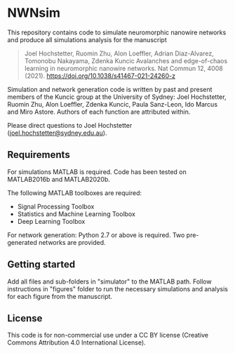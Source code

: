 # NWNsim

This repository contains code to simulate neuromorphic nanowire networks and produce all simulations analysis for the manuscript
> Joel Hochstetter, Ruomin Zhu, Alon Loeffler, Adrian Diaz-Alvarez, Tomonobu Nakayama, Zdenka Kuncic Avalanches and edge-of-chaos learning in neuromorphic nanowire networks. Nat Commun 12, 4008 (2021). https://doi.org/10.1038/s41467-021-24260-z

Simulation and network generation code is written by past and present members of the Kuncic group at the University of Sydney: Joel Hochstetter, Ruomin Zhu, Alon Loeffler, Zdenka Kuncic, Paula Sanz-Leon, Ido Marcus and Miro Astore. Authors of each function are attributed within.

Please direct questions to Joel Hochstetter (joel.hochstetter@sydney.edu.au).

## Requirements
For simulations MATLAB is required. Code has been tested on MATLAB2016b and MATLAB2020b.

The following MATLAB toolboxes are required:
- Signal Processing Toolbox
- Statistics and Machine Learning Toolbox
- Deep Learning Toolbox

For network generation: Python 2.7 or above is required. Two pre-generated networks are provided.

## Getting started
Add all files and sub-folders in "simulator" to the MATLAB path. Follow instructions in "figures" folder to run the necessary simulations and analysis for each figure from the manuscript. 


## License
This code is for non-commercial use under a CC BY license (Creative Commons Attribution 4.0 International License).
